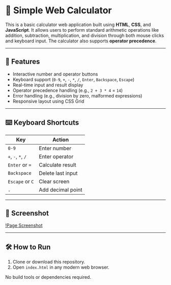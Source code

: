 # 🔢 Simple Web Calculator

This is a basic calculator web application built using **HTML**, **CSS**, and **JavaScript**. It allows users to perform standard arithmetic operations like addition, subtraction, multiplication, and division through both mouse clicks and keyboard input. The calculator also supports **operator precedence**.

---

## 🚀 Features

- Interactive number and operator buttons
- Keyboard support (`0-9`, `+`, `-`, `*`, `/`, `Enter`, `Backspace`, `Escape`)
- Real-time input and result display
- Operator precedence handling (e.g., `2 + 3 * 4` = `14`)
- Error handling (e.g., division by zero, malformed expressions)
- Responsive layout using CSS Grid

---

## ⌨️ Keyboard Shortcuts

| Key            | Action            |
|----------------|-------------------|
| `0-9`          | Enter number       |
| `+`, `-`, `*`, `/` | Enter operator    |
| `Enter` or `=` | Calculate result   |
| `Backspace`    | Delete last input  |
| `Escape` or `C`| Clear screen       |
| `.`            | Add decimal point  |

---

## 📸 Screenshot

[!Page Screenshot](Screenshot.png)

---

## 🛠️ How to Run

1. Clone or download this repository.
2. Open `index.html` in any modern web browser.

No build tools or dependencies required.

